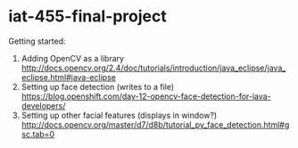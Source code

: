 # iat-455-final-project

Getting started:
1. Adding OpenCV as a library http://docs.opencv.org/2.4/doc/tutorials/introduction/java_eclipse/java_eclipse.html#java-eclipse 
2. Setting up face detection (writes to a file) https://blog.openshift.com/day-12-opencv-face-detection-for-java-developers/
3. Setting up other facial features (displays in window?) http://docs.opencv.org/master/d7/d8b/tutorial_py_face_detection.html#gsc.tab=0
